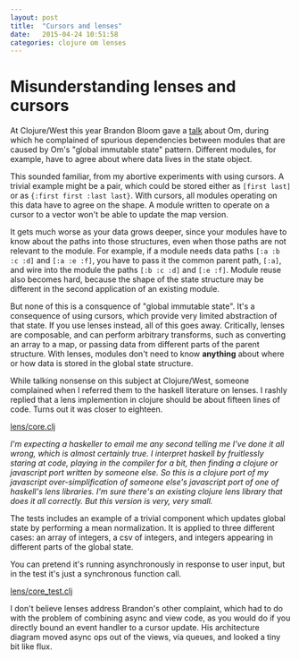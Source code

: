 ```yaml
---
layout: post
title:  "Cursors and lenses"
date:   2015-04-24 10:51:58
categories: clojure om lenses
---
```


# Misunderstanding lenses and cursors

At Clojure/West this year Brandon Bloom gave a [talk](https://www.youtube.com/watch?v=LNtQPSUi1iQ)
about Om, during which he complained of spurious dependencies between modules that are
caused by Om's "global immutable state" pattern. Different modules, for example, have to
agree about where data lives in the state object.

This sounded familiar, from my abortive experiments with using cursors. A
trivial example might be a pair, which could be stored either as `[first last]`
or as `{:first first :last last}`. With cursors, all modules operating on this data have to
agree on the shape. A module written to operate on a cursor to a vector won't be
able to update the map version.

It gets much worse as your data grows deeper, since your
modules have to know about the paths into those structures, even when those
paths are not relevant to the module. For example, if a module needs data
paths `[:a :b :c :d]` and `[:a :e :f]`, you have to pass it the
common parent path, `[:a]`, and wire into the module the paths `[:b :c :d]`
and `[:e :f]`.
Module reuse also becomes hard, because the
shape of the state structure may be different in the second application of
an existing module.

But none of this is a consquence of "global immutable state". It's a consequence of
using cursors, which provide very limited abstraction of that state. If you use
lenses instead, all of this goes away. Critically, lenses are composable, and
can perform arbitrary transforms,
such as converting an array to a map, or passing data from different parts of the
parent structure. With lenses, modules don't need to know **anything** about where or how
data is stored in the global state structure.

While talking nonsense on this subject
at Clojure/West, someone complained when I referred them to the haskell
literature on lenses.
 I rashly replied that a lens implemention in clojure should
be about fifteen lines of code. Turns out it was closer to eighteen.

[lens/core.clj](https://github.com/acthp/lens/blob/master/src/lens/core.clj)

*I'm expecting a haskeller to email me any second telling me I've done
it all wrong, which is almost certainly true. I interpret haskell by
fruitlessly staring at code, playing in the compiler for a bit, then
finding a clojure or javascript port written by someone else. So this
is a clojure port of my javascript over-simplification of someone else's javascript
port of one of haskell's lens libraries. I'm sure there's an existing clojure
lens library that does it all correctly. But this version is very, very small.*

The tests includes an example of a trivial component which updates global
state by performing a mean normalization. It is applied to three different
cases: an array of integers, a csv of integers, and integers appearing in
different parts of the global state.

You can pretend it's running asynchronously in response to user input, but in
the test it's just a synchronous function call.

[lens/core_test.clj](https://github.com/acthp/lens/blob/master/test/lens/core_test.clj)

I don't believe lenses address Brandon's other complaint, which
had to do with the problem of combining async and view code, as you
would do if you directly bound an event handler to a cursor update. His
architecture diagram moved async ops out of the views, via queues,
and looked a tiny bit like flux.
